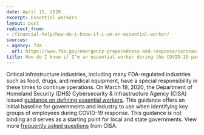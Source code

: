 ```yaml
---
date: April 15, 2020
excerpt: Essential workers
layout: post
redirect_from:
- /financial-help/how-do-i-know-if-i-am-an-essential-worker/
sources:
- agency: fda
  url: https://www.fda.gov/emergency-preparedness-and-response/coronavirus-disease-2019-covid-19/coronavirus-disease-2019-covid-19-frequently-asked-questions
title: How do I know if I’m an essential worker during the COVID-19 pandemic?
---
```


Critical infrastructure industries, including many FDA-regulated industries such as food, drugs, and medical equipment, have a special responsibility in these times to continue operations. On March 19, 2020, the Department of Homeland Security (DHS) Cybersecurity & Infrastructure Agency (CISA) issued [guidance on defining essential workers](https://www.cisa.gov/identifying-critical-infrastructure-during-covid-19). This guidance offers an initial baseline for governments and industry to use when identifying key groups of employees during COVID-19 response. This guidance is not binding and serves as a starting point for local and state governments. View more [frequently asked questions](https://www.cisa.gov/identifying-critical-infrastructure-during-covid-19) from CISA.